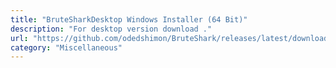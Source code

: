 ```yaml
---
title: "BruteSharkDesktop Windows Installer (64 Bit)"
description: "For desktop version download ."
url: "https://github.com/odedshimon/BruteShark/releases/latest/download/BruteSharkDesktopInstaller_x64.msi"
category: "Miscellaneous"
---
```

